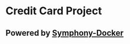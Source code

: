 # Credit Card Project

## Powered by [Symphony-Docker](https://github.com/dunglas/symfony-docker/tree/main)

